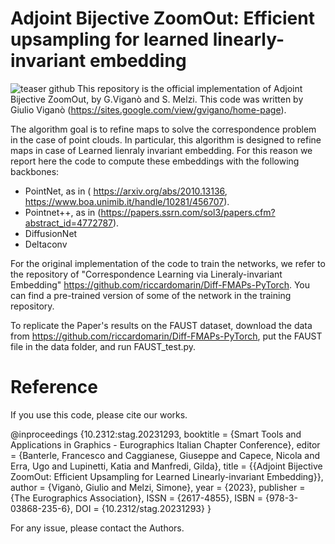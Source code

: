 

# Adjoint Bijective ZoomOut: Efficient upsampling for learned linearly-invariant embedding

![teaser github](https://github.com/gviga/AB-ZoomOut/assets/95035641/405f8e13-ff9c-4820-b235-ad6f156010fb)
This repository is the official implementation of Adjoint Bijective ZoomOut, by G.Viganò and S. Melzi.
This code was written by Giulio Viganò (https://sites.google.com/view/gvigano/home-page).

The algorithm goal is to refine maps to solve the correspondence problem in the case of point clouds.
In particular, this algorithm is designed to refine maps in case of Learned lienraly invariant embedding.
For this reason we report here the code to compute these embeddings with the following backbones:

- PointNet, as in ( https://arxiv.org/abs/2010.13136, https://www.boa.unimib.it/handle/10281/456707).
- Pointnet++, as in (https://papers.ssrn.com/sol3/papers.cfm?abstract_id=4772787).
- DiffusionNet
- Deltaconv

For the original implementation of the code to train the networks, we refer to the repository of "Correspondence Learning via Lineraly-invariant Embedding" https://github.com/riccardomarin/Diff-FMAPs-PyTorch.
You can find a pre-trained version of some of the network in the training repository.

To replicate the Paper's results on the FAUST dataset, download the data from https://github.com/riccardomarin/Diff-FMAPs-PyTorch, put the FAUST file in the data folder, and run FAUST_test.py.

# Reference
If you use this code, please cite our works.

@inproceedings {10.2312:stag.20231293,
booktitle = {Smart Tools and Applications in Graphics - Eurographics Italian Chapter Conference},
editor = {Banterle, Francesco and Caggianese, Giuseppe and Capece, Nicola and Erra, Ugo and Lupinetti, Katia and Manfredi, Gilda},
title = {{Adjoint Bijective ZoomOut: Efficient Upsampling for Learned Linearly-invariant Embedding}},
author = {Viganò, Giulio and Melzi, Simone},
year = {2023},
publisher = {The Eurographics Association},
ISSN = {2617-4855},
ISBN = {978-3-03868-235-6},
DOI = {10.2312/stag.20231293}
}

For any issue, please contact the Authors. 
